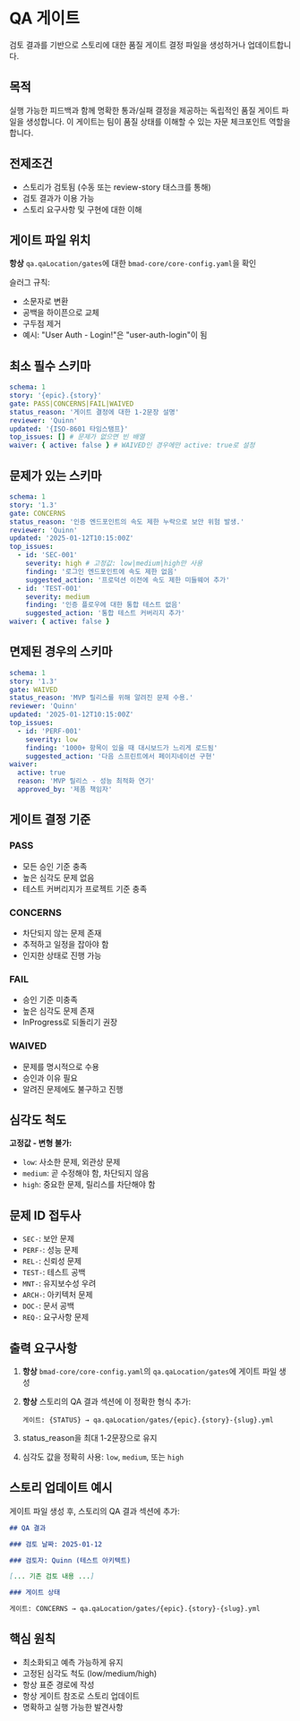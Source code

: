 <!-- Powered by BMAD™ Core -->

# QA 게이트

검토 결과를 기반으로 스토리에 대한 품질 게이트 결정 파일을 생성하거나 업데이트합니다.

## 목적

실행 가능한 피드백과 함께 명확한 통과/실패 결정을 제공하는 독립적인 품질 게이트 파일을 생성합니다. 이 게이트는 팀이 품질 상태를 이해할 수 있는 자문 체크포인트 역할을 합니다.

## 전제조건

- 스토리가 검토됨 (수동 또는 review-story 태스크를 통해)
- 검토 결과가 이용 가능
- 스토리 요구사항 및 구현에 대한 이해

## 게이트 파일 위치

**항상** `qa.qaLocation/gates`에 대한 `bmad-core/core-config.yaml`을 확인

슬러그 규칙:

- 소문자로 변환
- 공백을 하이픈으로 교체
- 구두점 제거
- 예시: "User Auth - Login!"은 "user-auth-login"이 됨

## 최소 필수 스키마

```yaml
schema: 1
story: '{epic}.{story}'
gate: PASS|CONCERNS|FAIL|WAIVED
status_reason: '게이트 결정에 대한 1-2문장 설명'
reviewer: 'Quinn'
updated: '{ISO-8601 타임스탬프}'
top_issues: [] # 문제가 없으면 빈 배열
waiver: { active: false } # WAIVED인 경우에만 active: true로 설정
```

## 문제가 있는 스키마

```yaml
schema: 1
story: '1.3'
gate: CONCERNS
status_reason: '인증 엔드포인트의 속도 제한 누락으로 보안 위험 발생.'
reviewer: 'Quinn'
updated: '2025-01-12T10:15:00Z'
top_issues:
  - id: 'SEC-001'
    severity: high # 고정값: low|medium|high만 사용
    finding: '로그인 엔드포인트에 속도 제한 없음'
    suggested_action: '프로덕션 이전에 속도 제한 미들웨어 추가'
  - id: 'TEST-001'
    severity: medium
    finding: '인증 플로우에 대한 통합 테스트 없음'
    suggested_action: '통합 테스트 커버리지 추가'
waiver: { active: false }
```

## 면제된 경우의 스키마

```yaml
schema: 1
story: '1.3'
gate: WAIVED
status_reason: 'MVP 릴리스를 위해 알려진 문제 수용.'
reviewer: 'Quinn'
updated: '2025-01-12T10:15:00Z'
top_issues:
  - id: 'PERF-001'
    severity: low
    finding: '1000+ 항목이 있을 때 대시보드가 느리게 로드됨'
    suggested_action: '다음 스프린트에서 페이지네이션 구현'
waiver:
  active: true
  reason: 'MVP 릴리스 - 성능 최적화 연기'
  approved_by: '제품 책임자'
```

## 게이트 결정 기준

### PASS

- 모든 승인 기준 충족
- 높은 심각도 문제 없음
- 테스트 커버리지가 프로젝트 기준 충족

### CONCERNS

- 차단되지 않는 문제 존재
- 추적하고 일정을 잡아야 함
- 인지한 상태로 진행 가능

### FAIL

- 승인 기준 미충족
- 높은 심각도 문제 존재
- InProgress로 되돌리기 권장

### WAIVED

- 문제를 명시적으로 수용
- 승인과 이유 필요
- 알려진 문제에도 불구하고 진행

## 심각도 척도

**고정값 - 변형 불가:**

- `low`: 사소한 문제, 외관상 문제
- `medium`: 곧 수정해야 함, 차단되지 않음
- `high`: 중요한 문제, 릴리스를 차단해야 함

## 문제 ID 접두사

- `SEC-`: 보안 문제
- `PERF-`: 성능 문제
- `REL-`: 신뢰성 문제
- `TEST-`: 테스트 공백
- `MNT-`: 유지보수성 우려
- `ARCH-`: 아키텍처 문제
- `DOC-`: 문서 공백
- `REQ-`: 요구사항 문제

## 출력 요구사항

1. **항상** `bmad-core/core-config.yaml`의 `qa.qaLocation/gates`에 게이트 파일 생성
2. **항상** 스토리의 QA 결과 섹션에 이 정확한 형식 추가:

   ```text
   게이트: {STATUS} → qa.qaLocation/gates/{epic}.{story}-{slug}.yml
   ```

3. status_reason을 최대 1-2문장으로 유지
4. 심각도 값을 정확히 사용: `low`, `medium`, 또는 `high`

## 스토리 업데이트 예시

게이트 파일 생성 후, 스토리의 QA 결과 섹션에 추가:

```markdown
## QA 결과

### 검토 날짜: 2025-01-12

### 검토자: Quinn (테스트 아키텍트)

[... 기존 검토 내용 ...]

### 게이트 상태

게이트: CONCERNS → qa.qaLocation/gates/{epic}.{story}-{slug}.yml
```

## 핵심 원칙

- 최소화되고 예측 가능하게 유지
- 고정된 심각도 척도 (low/medium/high)
- 항상 표준 경로에 작성
- 항상 게이트 참조로 스토리 업데이트
- 명확하고 실행 가능한 발견사항
